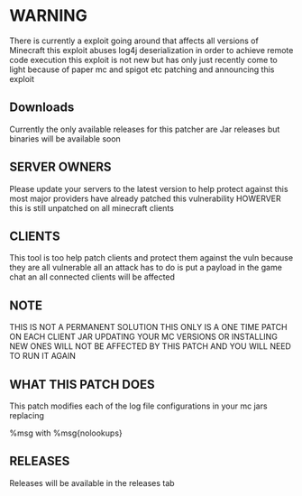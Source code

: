 # WARNING
There is currently a exploit going around that affects all versions of Minecraft this exploit
abuses log4j deserialization in order to achieve remote code execution this exploit is not new but has
only just recently come to light because of paper mc and spigot etc patching and announcing this exploit

## Downloads
Currently the only available releases for this patcher are Jar releases but binaries will be available soon

## SERVER OWNERS
Please update your servers to the latest version to help protect against this most major
providers have already patched this vulnerability HOWERVER this is still unpatched on
all minecraft clients 

## CLIENTS
This tool is too help patch clients and protect them against the vuln because they are all vulnerable
all an attack has to do is put a payload in the game chat an all connected clients will be affected

## NOTE
THIS IS NOT A PERMANENT SOLUTION THIS ONLY IS A ONE TIME PATCH ON EACH CLIENT JAR UPDATING YOUR
MC VERSIONS OR INSTALLING NEW ONES WILL NOT BE AFFECTED BY THIS PATCH
AND YOU WILL NEED TO RUN IT AGAIN

## WHAT THIS PATCH DOES
This patch modifies each of the log file configurations in your mc jars replacing 

%msg with %msg{nolookups}

## RELEASES
Releases will be available in the releases tab